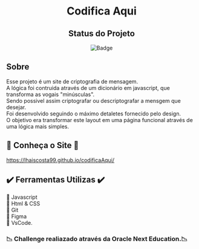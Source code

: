 <h1 align="center">Codifica Aqui</h1>

<div id="inicio" align=center>
<h2><strong>Status do Projeto</strong></h2>

  ![Badge](https://img.shields.io/website?down_message=em%20andamento&label=STATUS&style=for-the-badge&up_message=conclu%C3%ADdo&url=https%3A%2F%2Fytallobruno.github.io%2FProjetoFinalModulo2%2F)

</div> 

## Sobre
Esse projeto é um  site  de criptografia de mensagem. <br>
A lógica foi contruida através de um dicionário em javascript, que transforma as vogais "minúsculas".<br> 
Sendo possivel assim criptografar ou descriptografar a mensgem que desejar.<br>
Foi desenvolvido seguindo o máximo detaletes fornecido pelo design.<br>
O objetivo era transformar este layout em uma página funcional através de uma lógica mais simples.

## :small_blue_diamond: Conheça o Site :small_blue_diamond:
https://lhaiscosta99.github.io/codificaAqui/

## :heavy_check_mark:  Ferramentas Utilizas  :heavy_check_mark:

:small_blue_diamond: Javascript <br>
:small_blue_diamond: Html & CSS <br>
:small_blue_diamond: Git <br>
:small_blue_diamond: Figma <br>
:small_blue_diamond: VsCode.<br>

### :chart_with_downwards_trend: Challenge realiazado através da  Oracle Next Education.:chart_with_downwards_trend:
